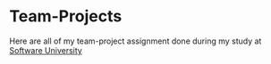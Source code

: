 Team-Projects
=============

Here are all of my team-project assignment done during my study at <a href="https://softuni.bg/">Software University</a>


